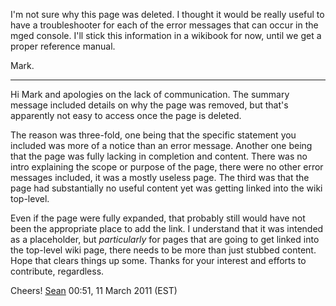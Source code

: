 I'm not sure why this page was deleted. I thought it would be really
useful to have a troubleshooter for each of the error messages that can
occur in the mged console. I'll stick this information in a wikibook for
now, until we get a proper reference manual.

Mark.

------------------------------------------------------------------------

Hi Mark and apologies on the lack of communication. The summary message
included details on why the page was removed, but that's apparently not
easy to access once the page is deleted.

The reason was three-fold, one being that the specific statement you
included was more of a notice than an error message. Another one being
that the page was fully lacking in completion and content. There was no
intro explaining the scope or purpose of the page, there were no other
error messages included, it was a mostly useless page. The third was
that the page had substantially no useful content yet was getting linked
into the wiki top-level.

Even if the page were fully expanded, that probably still would have not
been the appropriate place to add the link. I understand that it was
intended as a placeholder, but *particularly* for pages that are going
to get linked into the top-level wiki page, there needs to be more than
just stubbed content. Hope that clears things up some. Thanks for your
interest and efforts to contribute, regardless.

Cheers! [Sean](user/Sean.md) 00:51, 11 March 2011 (EST)
